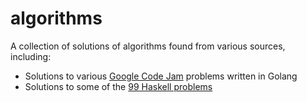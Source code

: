 # algorithms

A collection of solutions of algorithms found from various sources, including:

- Solutions to various [Google Code Jam](https://code.google.com/codejam) problems written in Golang
- Solutions to some of the [99 Haskell problems](https://wiki.haskell.org/H-99:_Ninety-Nine_Haskell_Problems)
